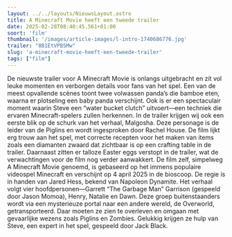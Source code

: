 ```yaml
---
layout: ../../layouts/NieuwsLayout.astro
title: A Minecraft Movie heeft een tweede trailer
date: 2025-02-28T08:40:45.561+01:00
soort: 'film'
thumbnail: '/images/article-images/l-intro-1740686776.jpg'
trailer: "8B1EtVPBSMw"
slug: 'a-minecraft-movie-heeft-een-tweede-trailer'
tags: ["film"]
---
```


De nieuwste trailer voor A Minecraft Movie is onlangs uitgebracht en zit vol
leuke momenten en verborgen details voor fans van het spel. Een van de meest
opvallende scènes toont twee volwassen panda’s die bamboe eten, waarna er
plotseling een baby panda verschijnt. Ook is er een spectaculair moment waarin
Steve een “water bucket clutch” uitvoert—een techniek die ervaren
Minecraft-spelers zullen herkennen. In de trailer krijgen wij ook een eerste
blik op de schurk van het verhaal, Malgosha. Deze personage is de leider van de
Piglins en wordt ingesproken door Rachel House. De film lijkt erg trouw aan het
spel, met correcte recepten voor het maken van items zoals een diamanten zwaard
dat zichtbaar is op een crafting table in de trailer. Daarnaast zitten er
talloze Easter eggs verstopt in de trailer, wat de verwachtingen voor de film
nog verder aanwakkert. De film zelf, simpelweg A Minecraft Movie genoemd, is
gebaseerd op het immens populaire videospel Minecraft en verschijnt op 4 april
2025 in de bioscoop. De regie is in handen van Jared Hess, bekend van Napoleon
Dynamite. Het verhaal volgt vier hoofdpersonen—Garrett “The Garbage Man”
Garrison (gespeeld door Jason Momoa), Henry, Natalie en Dawn. Deze groep
buitenstaanders wordt via een mysterieuze portal naar een andere wereld, de
Overworld, getransporteerd. Daar moeten ze zien te overleven en omgaan met
gevaarlijke wezens zoals Piglins en Zombies. Gelukkig krijgen ze hulp van Steve,
een expert in het spel, gespeeld door Jack Black.